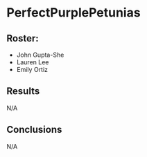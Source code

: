 # PerfectPurplePetunias

## Roster:
* John Gupta-She
* Lauren Lee
* Emily Ortiz

## Results
N/A

## Conclusions
N/A
